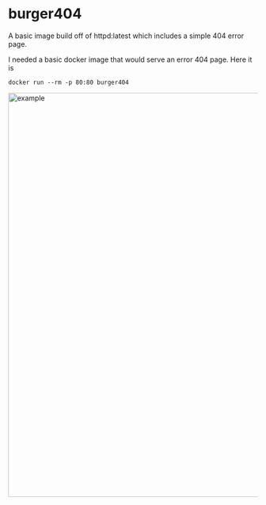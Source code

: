 # burger404
A basic image build off of httpd:latest which includes a simple 404 error page. 

I needed a basic docker image that would serve an error 404 page. Here it is

```
docker run --rm -p 80:80 burger404
```
<img width="817" alt="example" src="https://user-images.githubusercontent.com/213694/188067117-4432eb38-e511-4f2b-80d2-a3078905dbcf.png">
